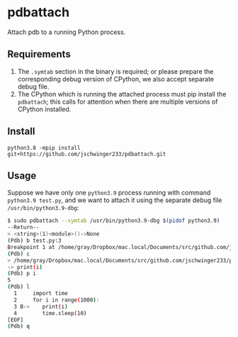 # pdbattach
Attach pdb to a running Python process.

## Requirements

1. The `.symtab` section in the binary is required; or please prepare the corresponding debug version of CPython, we also accept separate debug file.
2. The CPython which is running the attached process must pip install the `pdbattach`; this calls for attention when there are multiple versions of CPython installed.

## Install

```
python3.8 -mpip install git+https://github.com/jschwinger233/pdbattach.git
```

## Usage

Suppose we have only one `python3.9` process running with command `python3.9 test.py`, and we want to attach it using the separate debug file `/usr/bin/python3.9-dbg`:


```bash
$ sudo pdbattach --symtab /usr/bin/python3.9-dbg $(pidof python3.9)
--Return--
> <string>(1)<module>()->None
(Pdb) b test.py:3
Breakpoint 1 at /home/gray/Dropbox/mac.local/Documents/src/github.com/jschwinger233/pdbattach/test.py:3
(Pdb) c
> /home/gray/Dropbox/mac.local/Documents/src/github.com/jschwinger233/pdbattach/test.py(3)<module>()->None
-> print(i)
(Pdb) p i
5
(Pdb) l
  1  	import time
  2  	for i in range(1000):
  3 B->	   print(i)
  4  	   time.sleep(10)
[EOF]
(Pdb) q
```
